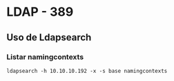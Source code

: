 # LDAP - 389

## Uso de Ldapsearch

### Listar namingcontexts
```null
ldapsearch -h 10.10.10.192 -x -s base namingcontexts
```

